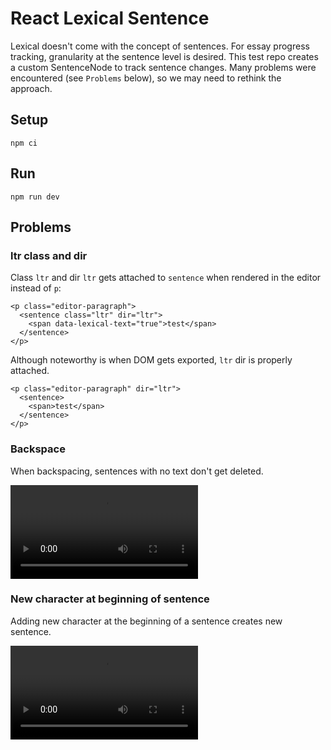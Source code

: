 # React Lexical Sentence

Lexical doesn't come with the concept of sentences. For essay progress tracking, granularity at the sentence level is desired. This test repo creates a custom SentenceNode to track sentence changes. Many problems were encountered (see `Problems` below), so we may need to rethink the approach.

## Setup

```
npm ci
```

## Run

```
npm run dev
```

## Problems

### ltr class and dir

Class `ltr` and dir `ltr` gets attached to `sentence` when rendered in the editor instead of `p`:

```
<p class="editor-paragraph">
  <sentence class="ltr" dir="ltr">
    <span data-lexical-text="true">test</span>
  </sentence>
</p>
```

Although noteworthy is when DOM gets exported, `ltr` dir is properly attached.

```
<p class="editor-paragraph" dir="ltr">
  <sentence>
    <span>test</span>
  </sentence>
</p>
```

### Backspace

When backspacing, sentences with no text don't get deleted.

<video src="assets/backspace.mp4" controls title="Title"></video>

### New character at beginning of sentence

Adding new character at the beginning of a sentence creates new sentence.

<video src="assets/beginning_sentence.mp4" controls title="Title"></video>
